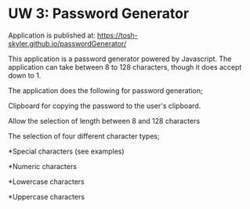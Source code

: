 #  UW 3: Password Generator

Application is published at: https://tosh-skyler.github.io/passwordGenerator/

This application is a password generator powered by Javascript. The application can take between 8 to 128 characters, though it does accept down to 1.

The application does the following for password generation;

Clipboard for copying the password to the user's clipboard.

Allow the selection of length between 8 and 128 characters


The selection of four different character types; 


*Special characters (see examples)


*Numeric characters


*Lowercase characters


*Uppercase characters

